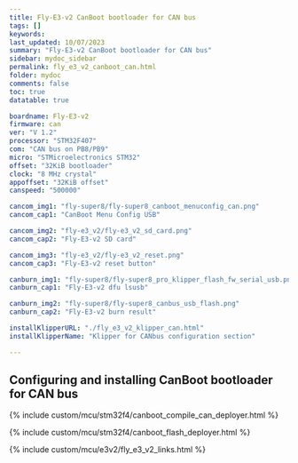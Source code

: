 ```yaml
---
title: Fly-E3-v2 CanBoot bootloader for CAN bus
tags: []
keywords: 
last_updated: 10/07/2023
summary: "Fly-E3-v2 CanBoot bootloader for CAN bus"
sidebar: mydoc_sidebar
permalink: fly_e3_v2_canboot_can.html
folder: mydoc
comments: false
toc: true
datatable: true

boardname: Fly-E3-v2
firmware: can
ver: "V 1.2" 
processor: "STM32F407"
com: "CAN bus on PB8/PB9"
micro: "STMicroelectronics STM32"
offset: "32KiB bootloader"
clock: "8 MHz crystal"
appoffset: "32KiB offset"
canspeed: "500000"

cancom_img1: "fly-super8/fly-super8_canboot_menuconfig_can.png"
cancom_cap1: "CanBoot Menu Config USB"

cancom_img2: "fly-e3_v2/fly-e3_v2_sd_card.png"
cancom_cap2: "Fly-E3-v2 SD card"

cancom_img3: "fly-e3_v2/fly-e3_v2_reset.png"
cancom_cap3: "Fly-E3-v2 reset button"

canburn_img1: "fly-super8/fly-super8_pro_klipper_flash_fw_serial_usb.png"
canburn_cap1: "Fly-E3-v2 dfu lsusb"

canburn_img2: "fly-super8/fly-super8_canbus_usb_flash.png"
canburn_cap2: "Fly-E3-v2 burn result"

installKlipperURL: "./fly_e3_v2_klipper_can.html"
installKlipperName: "Klipper for CANbus configuration section"

---
```


## Configuring and installing CanBoot bootloader for CAN bus

{% include custom/mcu/stm32f4/canboot_compile_can_deployer.html %}

{% include custom/mcu/stm32f4/canboot_flash_deployer.html %}

{% include custom/mcu/e3v2/fly_e3_v2_links.html %}